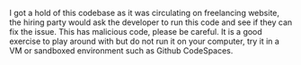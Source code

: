 I got a hold of this codebase as it was circulating on freelancing website, the hiring party would ask the developer to run this code and see if they can fix the issue. This has malicious code, please be careful. It is a good exercise to play around with but do not run it on your computer, try it in a VM or sandboxed environment such as Github CodeSpaces.

